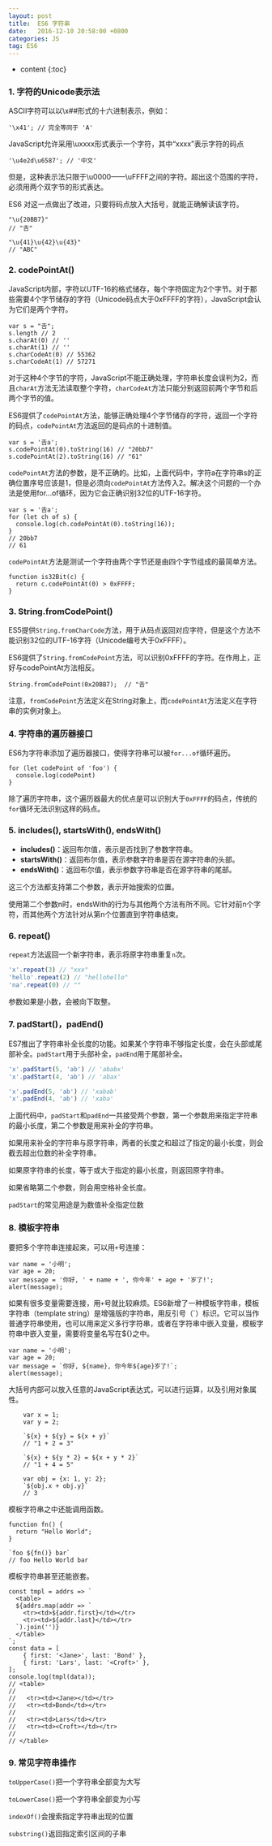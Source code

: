 ```yaml
---
layout: post
title:  ES6 字符串
date:   2016-12-10 20:58:00 +0800
categories: JS
tag: ES6
---
```


* content
{:toc}

### 1. 字符的Unicode表示法

ASCII字符可以以\x##形式的十六进制表示，例如：

	'\x41'; // 完全等同于 'A'

JavaScript允许采用\uxxxx形式表示一个字符，其中“xxxx”表示字符的码点

	'\u4e2d\u6587'; // '中文'

但是，这种表示法只限于\u0000——\uFFFF之间的字符。超出这个范围的字符，必须用两个双字节的形式表达。

ES6 对这一点做出了改进，只要将码点放入大括号，就能正确解读该字符。

	"\u{20BB7}"
	// "𠮷"

	"\u{41}\u{42}\u{43}"
	// "ABC"

### 2. codePointAt()

JavaScript内部，字符以UTF-16的格式储存，每个字符固定为2个字节。对于那些需要4个字节储存的字符（Unicode码点大于0xFFFF的字符），JavaScript会认为它们是两个字符。

	var s = "𠮷";
	s.length // 2
	s.charAt(0) // ''
	s.charAt(1) // ''
	s.charCodeAt(0) // 55362
	s.charCodeAt(1) // 57271

对于这种4个字节的字符，JavaScript不能正确处理，字符串长度会误判为2，而且`charAt`方法无法读取整个字符，`charCodeAt`方法只能分别返回前两个字节和后两个字节的值。

ES6提供了`codePointAt`方法，能够正确处理4个字节储存的字符，返回一个字符的码点，`codePointAt`方法返回的是码点的十进制值。

	var s = '𠮷a';
	s.codePointAt(0).toString(16) // "20bb7"
	s.codePointAt(2).toString(16) // "61"

`codePointAt`方法的参数，是不正确的。比如，上面代码中，字符a在字符串s的正确位置序号应该是1，但是必须向`codePointAt`方法传入2。解决这个问题的一个办法是使用for...of循环，因为它会正确识别32位的UTF-16字符。

```
var s = '𠮷a';
for (let ch of s) {
  console.log(ch.codePointAt(0).toString(16));
}
// 20bb7
// 61
```

`codePointAt`方法是测试一个字符由两个字节还是由四个字节组成的最简单方法。

	function is32Bit(c) {
	  return c.codePointAt(0) > 0xFFFF;
	}

### 3. String.fromCodePoint()

ES5提供`String.fromCharCode`方法，用于从码点返回对应字符，但是这个方法不能识别32位的UTF-16字符（Unicode编号大于0xFFFF）。

ES6提供了`String.fromCodePoint`方法，可以识别0xFFFF的字符。在作用上，正好与codePointAt方法相反。

	String.fromCodePoint(0x20BB7);  // "𠮷"

注意，`fromCodePoint`方法定义在String对象上，而`codePointAt`方法定义在字符串的实例对象上。

### 4. 字符串的遍历器接口

ES6为字符串添加了遍历器接口，使得字符串可以被`for...of`循环遍历。

	for (let codePoint of 'foo') {
	  console.log(codePoint)
	}

除了遍历字符串，这个遍历器最大的优点是可以识别大于`0xFFFF`的码点，传统的`for`循环无法识别这样的码点。

### 5. includes(), startsWith(), endsWith()

- **includes()**：返回布尔值，表示是否找到了参数字符串。
- **startsWith()**：返回布尔值，表示参数字符串是否在源字符串的头部。
- **endsWith()**：返回布尔值，表示参数字符串是否在源字符串的尾部。

这三个方法都支持第二个参数，表示开始搜索的位置。

使用第二个参数n时，endsWith的行为与其他两个方法有所不同。它针对前n个字符，而其他两个方法针对从第n个位置直到字符串结束。

### 6. repeat()

`repeat`方法返回一个新字符串，表示将原字符串重复`n`次。

```javascript
'x'.repeat(3) // "xxx"
'hello'.repeat(2) // "hellohello"
'na'.repeat(0) // ""
```

参数如果是小数，会被向下取整。

### 7. padStart()，padEnd()

ES7推出了字符串补全长度的功能。如果某个字符串不够指定长度，会在头部或尾部补全。`padStart`用于头部补全，`padEnd`用于尾部补全。

```javascript
'x'.padStart(5, 'ab') // 'ababx'
'x'.padStart(4, 'ab') // 'abax'

'x'.padEnd(5, 'ab') // 'xabab'
'x'.padEnd(4, 'ab') // 'xaba'
```

上面代码中，`padStart`和`padEnd`一共接受两个参数，第一个参数用来指定字符串的最小长度，第二个参数是用来补全的字符串。

如果用来补全的字符串与原字符串，两者的长度之和超过了指定的最小长度，则会截去超出位数的补全字符串。

如果原字符串的长度，等于或大于指定的最小长度，则返回原字符串。

如果省略第二个参数，则会用空格补全长度。

`padStart`的常见用途是为数值补全指定位数

### 8. 模板字符串

要把多个字符串连接起来，可以用`+`号连接：

	var name = '小明';
	var age = 20;
	var message = '你好, ' + name + ', 你今年' + age + '岁了!';
	alert(message);

如果有很多变量需要连接，用`+`号就比较麻烦。ES6新增了一种模板字符串，模板字符串（template string）是增强版的字符串，用反引号（`）标识。它可以当作普通字符串使用，也可以用来定义多行字符串，或者在字符串中嵌入变量，模板字符串中嵌入变量，需要将变量名写在${}之中。

	var name = '小明';
	var age = 20;
	var message = `你好, ${name}, 你今年${age}岁了!`;
	alert(message);

大括号内部可以放入任意的JavaScript表达式，可以进行运算，以及引用对象属性。
```
	var x = 1;
	var y = 2;

	`${x} + ${y} = ${x + y}`
	// "1 + 2 = 3"

	`${x} + ${y * 2} = ${x + y * 2}`
	// "1 + 4 = 5"

	var obj = {x: 1, y: 2};
	`${obj.x + obj.y}`
	// 3
```
模板字符串之中还能调用函数。

```
function fn() {
  return "Hello World";
}

`foo ${fn()} bar`
// foo Hello World bar
```

模板字符串甚至还能嵌套。

	const tmpl = addrs => `
	  <table>
	  ${addrs.map(addr => `
	    <tr><td>${addr.first}</td></tr>
	    <tr><td>${addr.last}</td></tr>
	  `).join('')}
	  </table>
	`;
	const data = [
    	{ first: '<Jane>', last: 'Bond' },
    	{ first: 'Lars', last: '<Croft>' },
	];
	console.log(tmpl(data));
	// <table>
	//
	//   <tr><td><Jane></td></tr>
	//   <tr><td>Bond</td></tr>
	//
	//   <tr><td>Lars</td></tr>
	//   <tr><td><Croft></td></tr>
	//
	// </table>

### 9. 常见字符串操作

`toUpperCase()`把一个字符串全部变为大写

`toLowerCase()`把一个字符串全部变为小写

`indexOf()`会搜索指定字符串出现的位置

`substring()`返回指定索引区间的子串